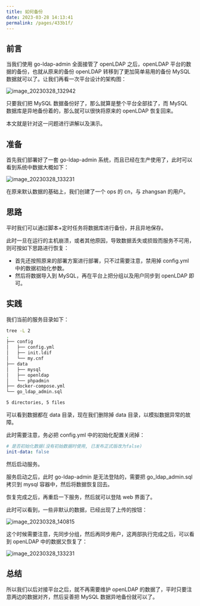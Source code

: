 ```yaml
---
title: 如何备份
date: 2023-03-28 14:13:41
permalink: /pages/433b1f/
---
```


## 前言

当我们使用 go-ldap-admin 全面接管了 openLDAP 之后，openLDAP 平台的数据的备份，也就从原来的备份 openLDAP 转移到了更加简单易用的备份 MySQL 数据就可以了。让我们再看一次平台设计的架构图：

![image_20230328_132942](/img/image_20230328_132942.jpg)

只要我们把 MySQL 数据备份好了，那么就算是整个平台全部挂了，而 MySQL 数据库是异地备份着的，那么就可以很快将原来的 openLDAP 恢复回来。

本文就是针对这一问题进行讲解以及演示。

## 准备

首先我们部署好了一套 go-ldap-admin 系统，而且已经在生产使用了，此时可以看到系统中数据大概如下：

![image_20230328_133231](/img/image_20230328_133231.jpg)

在原来默认数据的基础上，我们创建了一个 ops 的 cn，与 zhangsan 的用户。

## 思路

平时我们可以通过脚本+定时任务将数据库进行备份，并且异地保存。

此时一旦在运行的主机崩溃，或者其他原因，导致数据丢失或损毁而服务不可用，则可按如下思路进行恢复：

- 首先还按照原来的部署方案进行部署，只不过需要注意，禁用掉 config.yml 中的数据初始化参数。
- 然后将数据导入到 MySQL，再在平台上把分组以及用户同步到 openLDAP 即可。

## 实践

我们当前的服务目录如下：

```sh
tree -L 2
.
├── config
│   ├── config.yml
│   ├── init.ldif
│   └── my.cnf
├── data
│   ├── mysql
│   ├── openldap
│   └── phpadmin
├── docker-compose.yml
└── go_ldap_admin.sql

5 directories, 5 files
```

可以看到数据都在 data 目录，现在我们删除掉 data 目录，以模拟数据异常的故障。

此时需要注意，务必把 config.yml 中的初始化配置关闭掉：

```yaml
# 是否初始化数据(没有初始数据时使用, 已发布正式版改为false)
init-data: false
```

然后启动服务。

服务启动之后，此时 go-ldap-admin 是无法登陆的，需要把 go_ldap_admin.sql 拷贝到 mysql 容器中，然后将数据恢复回去。

恢复完成之后，再重启一下服务，然后就可以登陆 web 界面了。

此时可以看到，一些非默认的数据，已经出现了上传的按钮：

![image_20230328_140815](/img/image_20230328_140815.jpg)

这个时候需要注意，先同步分组，然后再同步用户，这两部执行完成之后，可以看到 openLDAP 中的数据又恢复了：

![image_20230328_133231](/img/image_20230328_133231.jpg)

## 总结

所以我们以后对接平台之后，就不再需要维护 openLDAP 的数据了，平时只要注意两边的数据对齐，然后妥善把 MySQL 数据异地备份就可以了。

